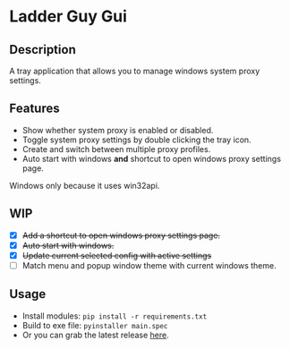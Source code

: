 **Ladder Guy Gui**    
===
**Description**
---
A tray application that allows you to manage windows system proxy settings.    

**Features**
---
* Show whether system proxy is enabled or disabled.
* Toggle system proxy settings by double clicking the tray icon.
* Create and switch between multiple proxy profiles.
* Auto start with windows **and** shortcut to open windows proxy settings page.

Windows only because it uses win32api.

**WIP**
---
- [x] ~~Add a shortcut to open windows proxy settings page.~~
- [x] ~~Auto start with windows.~~
- [x] ~~Update current selected config with active settings~~
- [ ] Match menu and popup window theme with current windows theme.

**Usage**
---
* Install modules: `pip install -r requirements.txt`
* Build to exe file: `pyinstaller main.spec`
* Or you can grab the latest release [here](https://github.com/jus4hr/LadderGuyGui/releases).